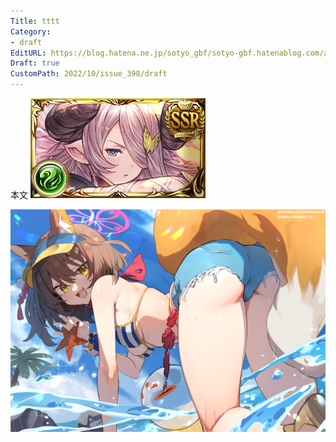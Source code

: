 ```yaml
---
Title: tttt
Category:
- draft
EditURL: https://blog.hatena.ne.jp/sotyo_gbf/sotyo-gbf.hatenablog.com/atom/entry/4207112889924339047
Draft: true
CustomPath: 2022/10/issue_398/draft
---
```


本文
![画像](image/unnamed.png)

![画像](image/100064209_p0.png)
